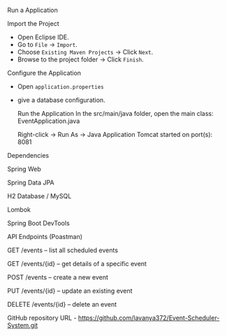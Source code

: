 Run a Application

Import the Project
- Open Eclipse IDE.
- Go to `File` → `Import`.
- Choose `Existing Maven Projects` → Click `Next`.
- Browse to the project folder → Click `Finish`.

Configure the Application
- Open `application.properties`
- give a database configuration.

  Run the Application
  In the src/main/java folder, open the main class:
  EventApplication.java

  Right-click → Run As → Java Application
  Tomcat started on port(s): 8081



Dependencies

Spring Web

Spring Data JPA

H2 Database / MySQL

Lombok

Spring Boot DevTools



API Endpoints (Poastman)

GET     /events              – list all scheduled events

GET     /events/{id}         – get details of a specific event

POST    /events              – create a new event  

PUT     /events/{id}         – update an existing event 

DELETE  /events/{id}         – delete an event


GitHub repository URL - https://github.com/lavanya372/Event-Scheduler-System.git

